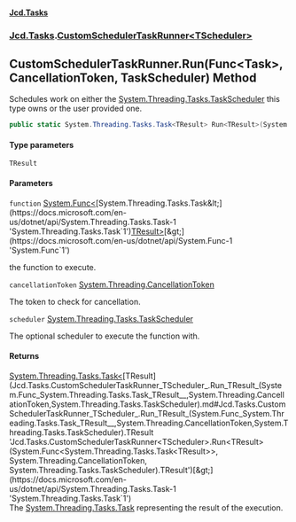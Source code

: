 #### [Jcd.Tasks](index.md 'index')
### [Jcd.Tasks](Jcd.Tasks.md 'Jcd.Tasks').[CustomSchedulerTaskRunner&lt;TScheduler&gt;](Jcd.Tasks.CustomSchedulerTaskRunner_TScheduler_.md 'Jcd.Tasks.CustomSchedulerTaskRunner<TScheduler>')

## CustomSchedulerTaskRunner<TScheduler>.Run<TResult>(Func<Task<TResult>>, CancellationToken, TaskScheduler) Method

Schedules work on either the [System.Threading.Tasks.TaskScheduler](https://docs.microsoft.com/en-us/dotnet/api/System.Threading.Tasks.TaskScheduler 'System.Threading.Tasks.TaskScheduler') this type owns or the user provided one.

```csharp
public static System.Threading.Tasks.Task<TResult> Run<TResult>(System.Func<System.Threading.Tasks.Task<TResult>?> function, System.Threading.CancellationToken cancellationToken, System.Threading.Tasks.TaskScheduler? scheduler=null);
```
#### Type parameters

<a name='Jcd.Tasks.CustomSchedulerTaskRunner_TScheduler_.Run_TResult_(System.Func_System.Threading.Tasks.Task_TResult__,System.Threading.CancellationToken,System.Threading.Tasks.TaskScheduler).TResult'></a>

`TResult`
#### Parameters

<a name='Jcd.Tasks.CustomSchedulerTaskRunner_TScheduler_.Run_TResult_(System.Func_System.Threading.Tasks.Task_TResult__,System.Threading.CancellationToken,System.Threading.Tasks.TaskScheduler).function'></a>

`function` [System.Func&lt;](https://docs.microsoft.com/en-us/dotnet/api/System.Func-1 'System.Func`1')[System.Threading.Tasks.Task&lt;](https://docs.microsoft.com/en-us/dotnet/api/System.Threading.Tasks.Task-1 'System.Threading.Tasks.Task`1')[TResult](Jcd.Tasks.CustomSchedulerTaskRunner_TScheduler_.Run_TResult_(System.Func_System.Threading.Tasks.Task_TResult__,System.Threading.CancellationToken,System.Threading.Tasks.TaskScheduler).md#Jcd.Tasks.CustomSchedulerTaskRunner_TScheduler_.Run_TResult_(System.Func_System.Threading.Tasks.Task_TResult__,System.Threading.CancellationToken,System.Threading.Tasks.TaskScheduler).TResult 'Jcd.Tasks.CustomSchedulerTaskRunner<TScheduler>.Run<TResult>(System.Func<System.Threading.Tasks.Task<TResult>>, System.Threading.CancellationToken, System.Threading.Tasks.TaskScheduler).TResult')[&gt;](https://docs.microsoft.com/en-us/dotnet/api/System.Threading.Tasks.Task-1 'System.Threading.Tasks.Task`1')[&gt;](https://docs.microsoft.com/en-us/dotnet/api/System.Func-1 'System.Func`1')

the function to execute.

<a name='Jcd.Tasks.CustomSchedulerTaskRunner_TScheduler_.Run_TResult_(System.Func_System.Threading.Tasks.Task_TResult__,System.Threading.CancellationToken,System.Threading.Tasks.TaskScheduler).cancellationToken'></a>

`cancellationToken` [System.Threading.CancellationToken](https://docs.microsoft.com/en-us/dotnet/api/System.Threading.CancellationToken 'System.Threading.CancellationToken')

The token to check for cancellation.

<a name='Jcd.Tasks.CustomSchedulerTaskRunner_TScheduler_.Run_TResult_(System.Func_System.Threading.Tasks.Task_TResult__,System.Threading.CancellationToken,System.Threading.Tasks.TaskScheduler).scheduler'></a>

`scheduler` [System.Threading.Tasks.TaskScheduler](https://docs.microsoft.com/en-us/dotnet/api/System.Threading.Tasks.TaskScheduler 'System.Threading.Tasks.TaskScheduler')

The optional scheduler to execute the function with.

#### Returns
[System.Threading.Tasks.Task&lt;](https://docs.microsoft.com/en-us/dotnet/api/System.Threading.Tasks.Task-1 'System.Threading.Tasks.Task`1')[TResult](Jcd.Tasks.CustomSchedulerTaskRunner_TScheduler_.Run_TResult_(System.Func_System.Threading.Tasks.Task_TResult__,System.Threading.CancellationToken,System.Threading.Tasks.TaskScheduler).md#Jcd.Tasks.CustomSchedulerTaskRunner_TScheduler_.Run_TResult_(System.Func_System.Threading.Tasks.Task_TResult__,System.Threading.CancellationToken,System.Threading.Tasks.TaskScheduler).TResult 'Jcd.Tasks.CustomSchedulerTaskRunner<TScheduler>.Run<TResult>(System.Func<System.Threading.Tasks.Task<TResult>>, System.Threading.CancellationToken, System.Threading.Tasks.TaskScheduler).TResult')[&gt;](https://docs.microsoft.com/en-us/dotnet/api/System.Threading.Tasks.Task-1 'System.Threading.Tasks.Task`1')  
The [System.Threading.Tasks.Task](https://docs.microsoft.com/en-us/dotnet/api/System.Threading.Tasks.Task 'System.Threading.Tasks.Task') representing the result of the execution.